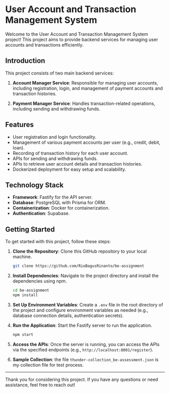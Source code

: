 # User Account and Transaction Management System

Welcome to the User Account and Transaction Management System project! This project aims to provide backend services for managing user accounts and transactions efficiently.

## Introduction

This project consists of two main backend services:

1. **Account Manager Service**: Responsible for managing user accounts, including registration, login, and management of payment accounts and transaction histories.
   
2. **Payment Manager Service**: Handles transaction-related operations, including sending and withdrawing funds.

## Features

- User registration and login functionality.
- Management of various payment accounts per user (e.g., credit, debit, loan).
- Recording of transaction history for each user account.
- APIs for sending and withdrawing funds.
- APIs to retrieve user account details and transaction histories.
- Dockerized deployment for easy setup and scalability.

## Technology Stack

- **Framework**: Fastify for the API server.
- **Database**: PostgreSQL with Prisma for ORM.
- **Containerization**: Docker for containerization.
- **Authentication**: Supabase.

## Getting Started

To get started with this project, follow these steps:

1. **Clone the Repository**: Clone this GitHub repository to your local machine.
   
   ```bash
   git clone https://github.com/RioBagusRinanto/be-assignment
   ```

2. **Install Dependencies**: Navigate to the project directory and install the dependencies using npm.

   ```bash
   cd be-assignment
   npm install
   ```

3. **Set Up Environment Variables**: Create a `.env` file in the root directory of the project and configure environment variables as needed (e.g., database connection details, authentication secrets).

4. **Run the Application**: Start the Fastify server to run the application.

   ```bash
   npm start
   ```

5. **Access the APIs**: Once the server is running, you can access the APIs via the specified endpoints (e.g., `http://localhost:8001/register`).

6. **Sample Collection**: the file `thunder-collection_be-assessment.json` is my collection file for test process.

---

Thank you for considering this project. If you have any questions or need assistance, feel free to reach out!